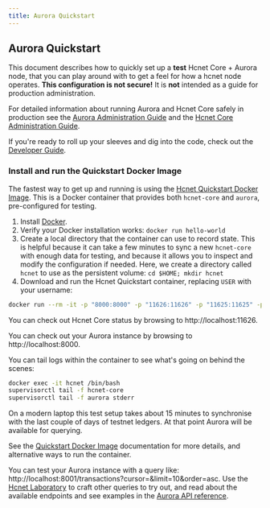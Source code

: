 ```yaml
---
title: Aurora Quickstart
---
```

## Aurora Quickstart
This document describes how to quickly set up a **test** Hcnet Core + Aurora node, that you can play around with to get a feel for how a hcnet node operates. **This configuration is not secure!** It is **not** intended as a guide for production administration.

For detailed information about running Aurora and Hcnet Core safely in production see the [Aurora Administration Guide](admin.md) and the [Hcnet Core Administration Guide](https://www.hcnet.org/developers/hcnet-core/software/admin.html).

If you're ready to roll up your sleeves and dig into the code, check out the [Developer Guide](developing.md).

### Install and run the Quickstart Docker Image
The fastest way to get up and running is using the [Hcnet Quickstart Docker Image](https://github.com/hcnet/docker-hcnet-core-aurora). This is a Docker container that provides both `hcnet-core` and `aurora`, pre-configured for testing.

1. Install [Docker](https://www.docker.com/get-started).
2. Verify your Docker installation works: `docker run hello-world`
3. Create a local directory that the container can use to record state. This is helpful because it can take a few minutes to sync a new `hcnet-core` with enough data for testing, and because it allows you to inspect and modify the configuration if needed. Here, we create a directory called `hcnet` to use as the persistent volume:
`cd $HOME; mkdir hcnet`
4. Download and run the Hcnet Quickstart container, replacing `USER` with your username:

```bash
docker run --rm -it -p "8000:8000" -p "11626:11626" -p "11625:11625" -p"8002:5432" -v $HOME/hcnet:/opt/hcnet --name hcnet hcnet/quickstart --testnet
```

You can check out Hcnet Core status by browsing to http://localhost:11626.

You can check out your Aurora instance by browsing to http://localhost:8000.

You can tail logs within the container to see what's going on behind the scenes:
```bash
docker exec -it hcnet /bin/bash
supervisorctl tail -f hcnet-core
supervisorctl tail -f aurora stderr
```

On a modern laptop this test setup takes about 15 minutes to synchronise with the last couple of days of testnet ledgers. At that point Aurora will be available for querying. 

See the [Quickstart Docker Image](https://github.com/hcnet/docker-hcnet-core-aurora) documentation for more details, and alternative ways to run the container. 

You can test your Aurora instance with a query like: http://localhost:8001/transactions?cursor=&limit=10&order=asc. Use the [Hcnet Laboratory](https://www.hcnet.org/laboratory/) to craft other queries to try out,
and read about the available endpoints and see examples in the [Aurora API reference](https://www.hcnet.org/developers/aurora/reference/).

